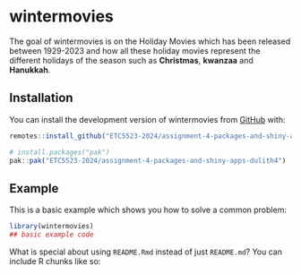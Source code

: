 
<!-- README.md is generated from README.Rmd. Please edit that file -->

# wintermovies

<!-- badges: start -->
<!-- badges: end -->

The goal of wintermovies is on the Holiday Movies which has been
released between 1929-2023 and how all these holiday movies represent
the different holidays of the season such as **Christmas**, **kwanzaa**
and **Hanukkah**.

## Installation

You can install the development version of wintermovies from
[GitHub](https://github.com/ETC5523-2024/assignment-4-packages-and-shiny-apps-dulith4/tree/main/wintermovies)
with:

``` r
remotes::install_github("ETC5523-2024/assignment-4-packages-and-shiny-apps-dulith4", subdir = "wintermovies")
```

``` r
# install.packages("pak")
pak::pak("ETC5523-2024/assignment-4-packages-and-shiny-apps-dulith4")
```

## Example

This is a basic example which shows you how to solve a common problem:

``` r
library(wintermovies)
## basic example code
```

What is special about using `README.Rmd` instead of just `README.md`?
You can include R chunks like so:
